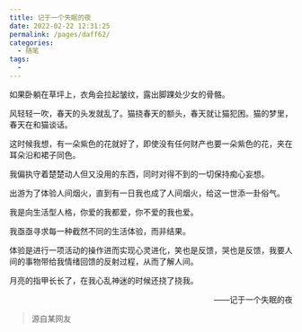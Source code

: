 ```yaml
---
title: 记于一个失眠的夜
date: 2022-02-22 12:31:25
permalink: /pages/daff62/
categories: 
  - 随笔
tags: 
  - 
---
```

如果卧躺在草坪上，衣角会拉起皱纹，露出脚踝处少女的骨骼。

风轻轻一吹，春天的头发就乱了。猫挠春天的额头，春天就让猫犯困。猫的梦里，春天在和猫谈话。

这时候我想，有一朵紫色的花就好了，即使没有任何财产也要一朵紫色的花，夹在耳朵沿和裙子同色。

我偏执守着楚楚动人但又没用的东西，同时对得不到的一切保持痴心妄想。


出游为了体验人间烟火，直到有一日我也成了人间烟火，给这一世添一卦俗气。

我是向生活型人格，你爱的我都爱，你不爱的我也爱。

我亟亟寻求每一种截然不同的生活体验，而非结果。

体验是进行一项活动的操作进而实现心灵进化，笑也是反馈，哭也是反馈，我要人间的事物带给我情绪回馈的反射过程，从而了解人间。

月亮的指甲长长了，在我心乱神迷的时候还挠了挠我。



<p align="right">——记于一个失眠的夜</p>



>  源自某网友